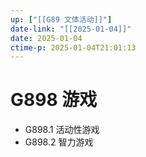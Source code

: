 ```yaml
---
up: ["[[G89 文体活动]]"]
date-link: "[[2025-01-04]]"
date: 2025-01-04
ctime-p: 2025-01-04T21:01:13
---
```


# G898 游戏

- G898.1 活动性游戏
- G898.2 智力游戏
